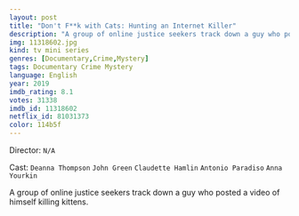```yaml
---
layout: post
title: "Don't F**k with Cats: Hunting an Internet Killer"
description: "A group of online justice seekers track down a guy who posted a video of himself killing kittens..."
img: 11318602.jpg
kind: tv mini series
genres: [Documentary,Crime,Mystery]
tags: Documentary Crime Mystery 
language: English
year: 2019
imdb_rating: 8.1
votes: 31338
imdb_id: 11318602
netflix_id: 81031373
color: 114b5f
---
```

Director: `N/A`  

Cast: `Deanna Thompson` `John Green` `Claudette Hamlin` `Antonio Paradiso` `Anna Yourkin` 

A group of online justice seekers track down a guy who posted a video of himself killing kittens.